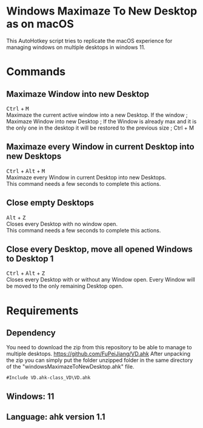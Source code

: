 # Windows Maximaze To New Desktop as on macOS
This AutoHotkey script tries to replicate the macOS experience for managing windows on multiple desktops in windows 11.


# Commands

## Maximaze Window into new Desktop
<kbd>Ctrl</kbd> + <kbd>M</kbd> <br />
Maximaze the current active window into a new Desktop.
If the window 
; Maximaze Window into new Desktop
; If the Window is already max and it is the only one in the desktop it will be restored to the previous size
; Ctrl + M

## Maximaze every Window in current Desktop into new Desktops
<kbd>Ctrl</kbd> + <kbd>Alt</kbd> + <kbd>M</kbd> <br />
Maximaze every Window in current Desktop into new Desktops. <br />
This command needs a few seconds to complete this actions.

## Close empty Desktops
<kbd>Alt</kbd> + <kbd>Z</kbd> <br />
Closes every Desktop with no window open. <br />
This command needs a few seconds to complete this actions.

## Close every Desktop, move all opened Windows to Desktop 1 
<kbd>Ctrl</kbd> + <kbd>Alt</kbd> + <kbd>Z</kbd> <br />
Closes every Desktop with or without any Window open. Every Window will be moved to the only remaining Desktop open.


# Requirements

## Dependency
You need to download the zip from this repository to be able to manage to multiple desktops.
https://github.com/FuPeiJiang/VD.ahk
After unpacking the zip you can simply put the folder unzipped folder in the same directory of the "windowsMaximazeToNewDesktop.ahk" file.

```ahk
#Include VD.ahk-class_VD\VD.ahk
```

## Windows: 11
## Language: ahk version 1.1


